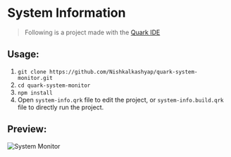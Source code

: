 # System Information

> Following is a project made with the [Quark IDE](https://quarkjs.io)

## Usage:
1. `git clone https://github.com/Nishkalkashyap/quark-system-monitor.git`
2. `cd quark-system-monitor`
3. `npm install`
4. Open `system-info.qrk` file to edit the project, or `system-info.build.qrk` file to directly run the project.

## Preview:
![System Monitor](./meta/system-monitor.gif)
